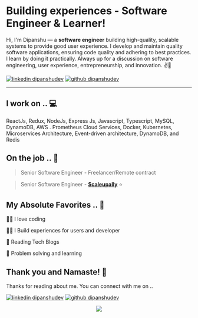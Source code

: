 <!-- Don't remove this --- https://github.com/ombharatiya -->

<!-- links to social media icons -->
<!-- no need to change these -->

<!-- icons  -->

[1.1]: https://github.com/ombharatiya/ombharatiya/blob/master/assets/icons/icons8-linkedin-48.png (linkedin icon with padding)
[2.1]: https://github.com/ombharatiya/ombharatiya/blob/master/assets/icons/icons8-github-48.png (github icon with padding)
[4.1]: https://github.com/ombharatiya/ombharatiya/blob/master/assets/icons/icons8-medium-new-48.png (medium icon with padding)

<!-- links to my social media accounts -->

[1]: https://www.linkedin.com/in/dipanshudev
[2]: https://github.com/dipanshudev
[4]: https://medium.com/@dipanshudev


# Building experiences - Software Engineer & Learner!


Hi, I'm Dipanshu — a **software engineer** building high-quality, scalable systems to provide good user experience. I develop and maintain quality software applications, ensuring code quality and adhering to best practices. I learn by doing it practically. Always up for a discussion on  software engineering, user experience, entrepreneurship, and innovation. ✌💖

<!-- section - intro -->

<!-- section - social media icons -->

[![linkedin dipanshudev][1.1]][1]
[![github dipanshudev][2.1]][2]
<!-- [![twitter ombharatiya][3.1]][3] -->
<!-- [![medium ombharatiya][4.1]][4] -->
<!-- [![stackoverflow om-bharatiya][5.1]][5] -->
<!-- [![dev to ombharatiya][6.1]][6] -->

<!-- section - social media icons -->

 ---

<!-- section - skills -->

## I work on .. 💻
ReactJs, Redux, NodeJs, Express Js, Javascript, Typescript, MySQL, DynamoDB, AWS . Prometheus
Cloud Services, Docker, Kubernetes, Microservices Architecture, Event-driven architecture, DynamoDB, and Redis 
<!-- section - skills -->

<!-- section - job details -->

## On the job .. 💯

> Senior Software Engineer - Freelancer/Remote contract

> Senior Software Engineer - [**Scaleupally**](https://scaleupally.io/)  ⭐
<!-- section - job details -->


<!-- section - interests -->

## My Absolute Favorites .. 💖

👨‍💻 I love coding

👨‍💻 I Build experiences for users and developer

📰 Reading Tech Blogs

🍕 Problem solving and learning

<!-- section - interests -->

<!-- section - blogs -->

<!-- ## Check my blogs & posts .. ✨ -->

<!-- - [Building GitHub Profile using README.md](https://medium.com/@ombharatiya/building-github-profile-using-readme-md-ombharatiya-8d7663e8456b)

- [When to choose NoSQL over SQL?](https://dev.to/ombharatiya/when-to-choose-nosql-over-sql-536p)

- [Dockerize Django PostgreSQL — Simple Set-Up using Docker Compose](https://medium.com/@ombharatiya/dockerize-django-postgresql-simple-docker-compose-set-up-ombharatiya-13026aa142c3)

- [Failure Story behind the Demo-2 launch mission of SpaceX cc Elon Musk](https://www.linkedin.com/posts/activity-6672761818504679424-y1Cf)

- [Lightsabers Problem - Hashing](https://medium.com/@ombharatiya/lightsabers-problem-hashing-programming-in-c-b546c6f5331a)

- [Why Java in the name of JavaScript](https://www.linkedin.com/posts/activity-6674171656325468160-u48L)

- [₹ 1.5 Crore worth resources to students by GitHub](https://www.linkedin.com/posts/activity-6669904120138350592-U1wQ)

- [Heros of Chandrayaan-2 Launch Mission ISRO](https://www.linkedin.com/posts/activity-6559739007759151104-jbOu)

- [A blog on Microsoft AI bot Ruuh](https://medium.com/datadriveninvestor/can-an-ai-bot-be-my-girlfriend-a-blog-on-our-desi-ai-chatbot-ruuh-39b9c98c93a1) -->

<!-- section - blogs -->




## Thank you and Namaste! 🙏

Thanks for reading about me. You can connect with me on ..

<!-- section - social media icons -->

[![linkedin dipanshudev][1.1]][1]
[![github dipanshudev][2.1]][2]

<!-- section - social media icons -->

<p align='center'>
<img align='center' src="https://visitor-badge.glitch.me/badge?page_id=dipanshudev.visitor-badge">
 <p/>
